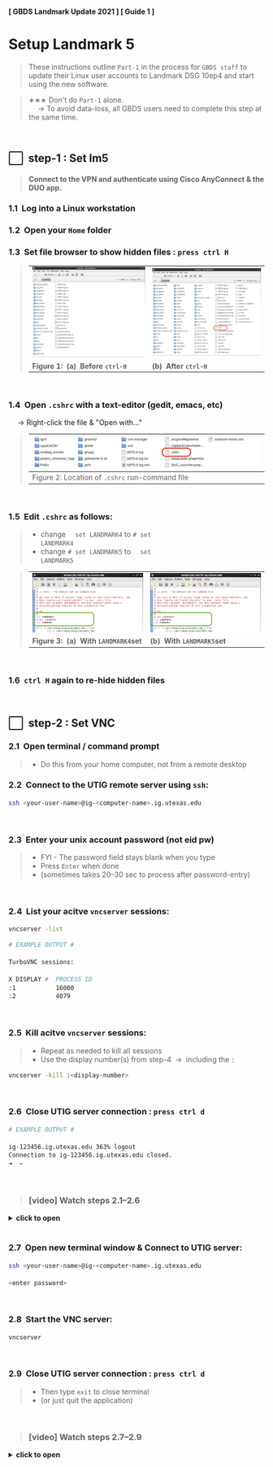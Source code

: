 #### [ GBDS Landmark Update 2021 ] [ Guide 1 ]


# Setup Landmark 5

> These instructions outline `Part-1` in the process for `GBDS staff` to update their Linux user accounts to Landmark DSG 10ep4 and start using the new software.


> &#x2217;&#x2217;&#x2217; Don't do `Part-1` alone.<br>
> &emsp; &#x2192; To avoid data-loss, all GBDS users need to complete this step at the same time.

<br>

## &#x2B1C;&#x00A0; step-1 : Set lm5

> #### Connect to the VPN and authenticate using Cisco AnyConnect & the DUO app.

### 1.1&#x00A0; Log into a Linux workstation

### 1.2&#x00A0; Open your `Home` folder

### 1.3&#x00A0; Set file browser to show hidden files : `press ctrl H`

<blockquote>
<table style="width:100%">
<tr>
  <td><img src="./img/guide1/step1/file-browser-1.png" /></td>
  <td><img src="./img/guide1/step1/file-browser-2-cshrc.png" /></td>
</tr>
<tr>
  <td><b>Figure 1:&#x00A0; (a)&#x00A0; Before <code>ctrl-H</code></b></td>
  <td><b>(b)&#x00A0; After <code>ctrl-H</code></b></td>
</tr>
</table>
</blockquote>

<br>

### 1.4&#x00A0; Open `.cshrc` with a text-editor (gedit, emacs, etc)

&emsp; &#x2192; Right-click the file & "Open with..."

<blockquote>

| <img src="./img/guide1/step1/file-browser-3-cshrc.png" /> |
|-----------------------------------------------------------|
| Figure 2: Location of `.cshrc` run-command file           |
</blockquote>

<br>

### 1.5&#x00A0; Edit `.cshrc` as follows:

> * change <code>&#x2003; set LANDMARK4</code> to <code># set LANDMARK4</code>
> * change <code># set LANDMARK5</code> to <code>&#x2003; set LANDMARK5</code>

<blockquote>
<table style="width:100%">
<tr>
  <td><img src="./img/guide1/step1/edit-cshrc-1.png" /></td>
  <td><img src="./img/guide1/step1/edit-cshrc-2.png" /></td>
</tr>
<tr>
  <td><b>Figure 3:&#x00A0; (a)&#x00A0; With <code>LANDMARK4</code>set</b></td>
  <td><b>(b)&#x00A0; With <code>LANDMARK5</code>set</b></td>
</tr>
</table>
</blockquote>

<br>

### 1.6&#x00A0; `ctrl H` again to re-hide hidden files

<br>

## &#x2B1C;&#x00A0; step-2 : Set VNC

### 2.1&#x00A0; Open terminal / command prompt

> * Do this from your home computer, not from a remote desktop


### 2.2&#x00A0; Connect to the UTIG remote server using `ssh`:
 
```bash
ssh <your-user-name>@ig-<computer-name>.ig.utexas.edu
```
<br>

### 2.3&#x00A0; Enter your unix account password (not eid pw)

> * FYI - The password field stays blank when you type
> * Press `Enter` when done
> * (sometimes takes 20–30 sec to process after password-entry)

<br>

### 2.4&#x00A0; List your acitve `vncserver` sessions:

```bash
vncserver -list
```

```bash
# EXAMPLE OUTPUT #

TurboVNC sessions:

X DISPLAY #  PROCESS ID
:1           16000
:2           4079
```
<br>

### 2.5&#x00A0; Kill acitve `vncserver` sessions:

> * Repeat as needed to kill all sessions
> * Use the display number(s) from step-4 &nbsp;&#x2192;&nbsp; including the `:`


```bash
vncserver -kill :<display-number>

```

<br>

### 2.6&#x00A0; Close UTIG server connection : `press ctrl d`

```bash
# EXAMPLE OUTPUT #

ig-123456.ig.utexas.edu 363% logout
Connection to ig-123456.ig.utexas.edu closed.
➜  ~
```
<br>

> ### [video] Watch steps 2.1–2.6

<details>
<summary><b>click to open</b></summary>

![](./img/guide1/step2/set-vnc-1-kill.gif)

</details>

<br>


### 2.7&#x00A0; Open new terminal window & Connect to UTIG server:

```bash
ssh <your-user-name>@ig-<computer-name>.ig.utexas.edu

<enter password>
```

<br>

### 2.8&#x00A0; Start the VNC server:

```bash
vncserver

```

<br>

### 2.9&#x00A0; Close UTIG server connection : `press ctrl d`

> * Then type `exit` to close terminal
> * (or just quit the application)

<br>

> ### [video] Watch steps 2.7–2.9

<details>
<summary><b>click to open</b></summary>

![](./img/guide1/step2/set-vnc-2-fresh.gif)

</details>

<!--
<details>
<summary><b>see video</b></summary>

<video width="70%" controls loop>
<source src="./img/ch1/step2/set-vnc-2-start.mov">
</video>
</details>
-->

<br>
